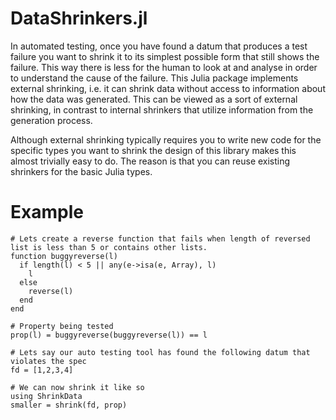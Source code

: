 DataShrinkers.jl
================

In automated testing, once you have found a datum that produces a test failure you want to shrink it to its simplest possible form that still shows the failure. This way there is less for the human to look at and analyse in order to understand the cause of the failure. This Julia package implements external shrinking, i.e. it can shrink data without access to information about how the data was generated. This can be viewed as a sort of external shrinking, in contrast to internal shrinkers that utilize information from the generation process.

Although external shrinking typically requires you to write new code for the specific types you want to shrink the design of this library makes this almost trivially easy to do. The reason is that you can reuse existing shrinkers for the basic Julia types.

# Example

```
# Lets create a reverse function that fails when length of reversed list is less than 5 or contains other lists.
function buggyreverse(l)
  if length(l) < 5 || any(e->isa(e, Array), l)
    l
  else
    reverse(l)
  end
end

# Property being tested
prop(l) = buggyreverse(buggyreverse(l)) == l

# Lets say our auto testing tool has found the following datum that violates the spec
fd = [1,2,3,4]

# We can now shrink it like so
using ShrinkData
smaller = shrink(fd, prop)
```